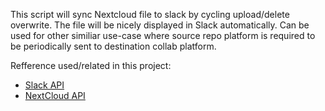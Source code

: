 This script will sync Nextcloud file to slack by cycling upload/delete overwrite. The file will be nicely displayed in Slack automatically.
Can be used for other similiar use-case where source repo platform is required to be periodically sent to destination collab platform.

Refference used/related in this project:
- [Slack API](https://api.slack.com/messaging/webhooks)
- [NextCloud API](https://docs.nextcloud.com/server/latest/developer_manual/client_apis/index.html)
